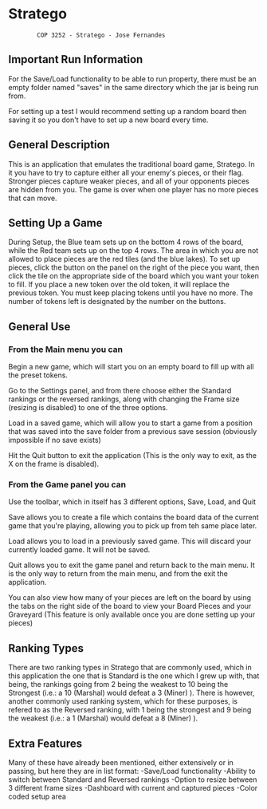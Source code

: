 # Stratego

			COP 3252 - Stratego - Jose Fernandes


## Important Run Information
For the Save/Load functionality to be able to run property, there must be an empty
folder named "saves" in the same directory which the jar is being run from.

For setting up a test I would recommend setting up a random board then saving it so you
don't have to set up a new board every time.


## General Description
This is an application that emulates the traditional board game, Stratego. In it you have 
to try to capture either all your enemy's pieces, or their flag. Stronger pieces capture
weaker pieces, and all of your opponents pieces are hidden from you. The game is over when
one player has no more pieces that can move. 


## Setting Up a Game
During Setup, the Blue team sets up on the bottom 4 rows of the board, while the Red
team sets up on the top 4 rows. The area in which you are not allowed to place pieces
are the red tiles (and the blue lakes). To set up pieces, click the button on the panel 
on the right of the piece you want, then click the tile on the appropriate side of the 
board which you want your token to fill. If you place a new token over the old token, it 
will replace the previous token. You must keep placing tokens until you have no more. 
The number of tokens left is designated by the number on the buttons.



## General Use
### From the Main menu you can 

Begin a new game, which will start you on an empty board to fill up with all the preset
tokens.

Go to the Settings panel, and from there choose either the 
Standard rankings or the reversed rankings, along with changing the Frame size (resizing 
is disabled) to one of the three options.

Load in a saved game, which will allow you to start a game from a position that was saved
into the save folder from a previous save session (obviously impossible if no save exists)

Hit the Quit button to exit the application (This is the only way to exit, as the X on
the frame is disabled).

### From the Game panel you can
Use the toolbar, which in itself has 3 different options, Save, Load, and Quit

Save allows you to create a file which contains the board data of the current game that 
you're playing, allowing you to pick up from teh same place later.

Load allows you to load in a previously saved game. This will discard your currently 
loaded game. It will not be saved.

Quit allows you to exit the game panel and return back to the main menu. It is the only
way to return from the main menu, and from the exit the application.

You can also view how many of your pieces are left on the board by using the tabs on 
the right side of the board to view your Board Pieces and your Graveyard (This feature
is only available once you are done setting up your pieces)



## Ranking Types
There are two ranking types in Stratego that are commonly used, which in this application
the one that is Standard is the one which I grew up with, that being, the rankings going 
from 2 being the weakest to 10 being the Strongest (i.e.: a 10 (Marshal) would defeat a 
3 (Miner) ). There is however, another commonly used ranking system, which for these 
purposes, is refered to as the Reversed ranking, with 1 being the strongest and 9 being
the weakest (i.e.: a 1 (Marshal) would defeat a 8 (Miner) ).



## Extra Features
Many of these have already been mentioned, either extensively or in passing, but here they
are in list format:
	-Save/Load functionality
	-Ability to switch between Standard and Reversed rankings
	-Option to resize between 3 different frame sizes
	-Dashboard with current and captured pieces
	-Color coded setup area
